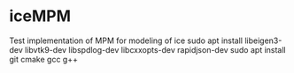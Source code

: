 # iceMPM
Test implementation of MPM for modeling of ice
sudo apt install libeigen3-dev libvtk9-dev libspdlog-dev libcxxopts-dev rapidjson-dev
sudo apt install git cmake gcc g++
